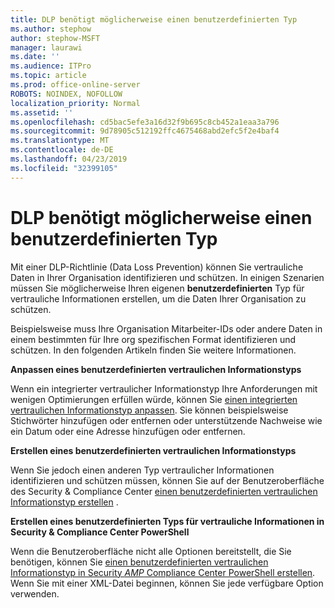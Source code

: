 ```yaml
---
title: DLP benötigt möglicherweise einen benutzerdefinierten Typ
ms.author: stephow
author: stephow-MSFT
manager: laurawi
ms.date: ''
ms.audience: ITPro
ms.topic: article
ms.prod: office-online-server
ROBOTS: NOINDEX, NOFOLLOW
localization_priority: Normal
ms.assetid: ''
ms.openlocfilehash: cd5bac5efe3a16d32f9b695c8cb452a1eaa3a796
ms.sourcegitcommit: 9d78905c512192ffc4675468abd2efc5f2e4baf4
ms.translationtype: MT
ms.contentlocale: de-DE
ms.lasthandoff: 04/23/2019
ms.locfileid: "32399105"
---
```

# <a name="dlp-might-need-a-custom-type"></a>DLP benötigt möglicherweise einen benutzerdefinierten Typ

Mit einer DLP-Richtlinie (Data Loss Prevention) können Sie vertrauliche Daten in Ihrer Organisation identifizieren und schützen. In einigen Szenarien müssen Sie möglicherweise Ihren eigenen **benutzerdefinierten** Typ für vertrauliche Informationen erstellen, um die Daten Ihrer Organisation zu schützen.

Beispielsweise muss Ihre Organisation Mitarbeiter-IDs oder andere Daten in einem bestimmten für Ihre org spezifischen Format identifizieren und schützen. In den folgenden Artikeln finden Sie weitere Informationen. 
  
 **Anpassen eines benutzerdefinierten vertraulichen Informationstyps**
  
Wenn ein integrierter vertraulicher Informationstyp Ihre Anforderungen mit wenigen Optimierungen erfüllen würde, können Sie [einen integrierten vertraulichen Informationstyp anpassen](https://docs.microsoft.com/en-us/office365/securitycompliance/customize-a-built-in-sensitive-information-type). Sie können beispielsweise Stichwörter hinzufügen oder entfernen oder unterstützende Nachweise wie ein Datum oder eine Adresse hinzufügen oder entfernen.
  
 **Erstellen eines benutzerdefinierten vertraulichen Informationstyps**
  
Wenn Sie jedoch einen anderen Typ vertraulicher Informationen identifizieren und schützen müssen, können Sie auf der Benutzeroberfläche des Security & Compliance Center [einen benutzerdefinierten vertraulichen Informationstyp erstellen](https://docs.microsoft.com/en-us/office365/securitycompliance/create-a-custom-sensitive-information-type) . 
  
**Erstellen eines benutzerdefinierten Typs für vertrauliche Informationen in Security & Compliance Center PowerShell**

Wenn die Benutzeroberfläche nicht alle Optionen bereitstellt, die Sie benötigen, können Sie [einen benutzerdefinierten vertraulichen Informationstyp in Security _AMP_ Compliance Center PowerShell erstellen](https://docs.microsoft.com/en-us/office365/securitycompliance/create-a-custom-sensitive-information-type-in-scc-powershell). Wenn Sie mit einer XML-Datei beginnen, können Sie jede verfügbare Option verwenden.

    
